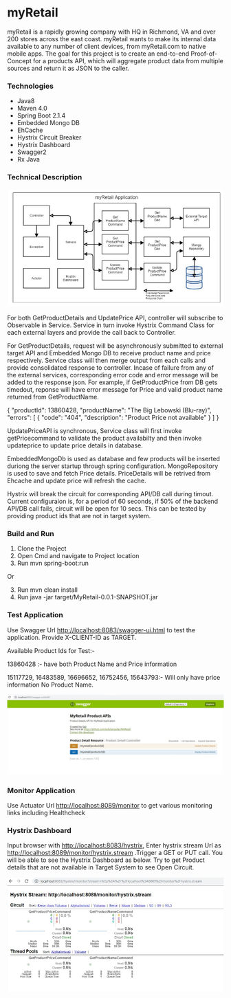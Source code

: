 # myRetail
myRetail is a rapidly growing company with HQ in Richmond, VA and over 200 stores across the east coast. myRetail wants to make its internal data available to any number of client devices, from myRetail.com to native mobile apps. 
The goal for this project is to create an end-to-end Proof-of-Concept for a products API, which will aggregate product data from multiple sources and return it as JSON to the caller.

### Technologies

* Java8
* Maven 4.0
* Spring Boot 2.1.4
* Embedded Mongo DB
* EhCache
* Hystrix Circuit Breaker
* Hystrix Dashboard
* Swagger2
* Rx Java

### Technical Description

![Arch](/src/main/resources/static/arch.png)

For both GetProductDetails and UpdatePrice API, controller will subscribe to Observable in Service. Service in turn invoke Hystrix Command Class for each external layers and provide the call back to Controller.

For GetProductDetails, request will be asynchronously submitted to external target API and Embedded Mongo DB to receive product name and  price respectively. Service class will then merge output from each calls and provide consolidated response to controller. Incase of failure from any of the external services, corresponding error code and error message will be added to the response json. For example, if GetProductPrice from DB gets timedout, reponse will have error message for Price and valid product name returned from GetProductName.

{
  "productId": 13860428,
  "productName": "The Big Lebowski (Blu-ray)",
  "errors": [
    {
      "code": "404",
      "description": "Product Price not available"
    }
  ]
}

UpdatePriceAPI is synchronous, Service class will first invoke getPricecommand to validate the product availabilty and then invoke updateprice to update price details in database.

EmbeddedMongoDb is used as database and few products will be inserted duriong the server startup through spring configuration. MongoRepository is used to save and fetch Price details. PriceDetails will be retrived from Ehcache and update price will refresh the cache.

Hystrix will break the circuit for corresponding API/DB call during timout. Current configuraion is, for a period of 60 seconds, if 50% of the backend API/DB call fails, circuit will be open for 10 secs. This can be tested by providing product ids that are not in target system.

### Build and Run

1. Clone the Project
2. Open Cmd and navigate to Project location
3. Run mvn spring-boot:run

Or 

3. Run mvn clean install
4. Run java -jar target/MyRetail-0.0.1-SNAPSHOT.jar

### Test Application

Use Swagger Url <http://localhost:8083/swagger-ui.html> to test the application. Provide X-CLIENT-ID as TARGET.

Available Product Ids for Test:-

13860428 :- have both Product Name and Price information

15117729, 16483589, 16696652, 16752456, 15643793:- Will only have price information No Product Name.

![Hystrix](/src/main/resources/static/swagger.png)

### Monitor Application

Use Actuator Url <http://localhost:8089/monitor> to get various monitoring links including Healthcheck

### Hystrix Dashboard

Input browser with <http://localhost:8083/hystrix>, Enter hystrix stream Url as <http://localhost:8089/monitor/hystrix.stream> .Trigger a GET or PUT call. You will be able to see the Hystrix Dashboard as below. Try to get Product details that are not available in Target System to see Open Circuit.

![Hystrix](/src/main/resources/static/hystrix.png)










